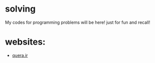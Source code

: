 # solving
My codes for programming problems will be here! just for fun and recall!

# websites:
- [quera.ir](www.quera.ir)
